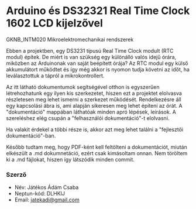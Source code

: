 # Arduino és DS32321 Real Time Clock 1602 LCD kijelzővel

<!-- Tantárgyi adatok -->
GKNB_INTM020 Mikroelektromechanikai rendszerek

Ebben a projektben, egy DS3231 típusú Real Time Clock modult (RTC modul) építek. De miért is van szükség egy különálló valós idejű órára, miközben az Arduinonak van saját beépített órája? Az RTC modul egy külső akkumulátort működtet és így még akkor is nyomon tudja követni az időt, ha leválasztottuk a tápról a mikrokontrollert.

Az itt látható dokumentumok segítségével otthon is egyszerűen létrehozhatunk egy ilyen kis szerkezetet, hiszen ezt a projektet elolvasva részletesen meg lehet ismerni a szerkezet működését. Rendelkezésre áll egy kapcsolási ábra is, ami alapján sikeresen meg lehet építeni az órát. A "dokumentáció" mappában láthatóak minden apró lépések, leírások. A szereléshez elég csupán a "felhasználói dokumentáció"-t elolvasni.

Ha valakit érdekel a többi része is, akkor azt meg lehet találni a "fejlesztői dokumentáció"-ban.

Később tudtam meg, hogy PDF-ként kell feltölteni a dokumentációt, miután elkészült a .md dokumnetáció, ezért csak kimásoltam onnan. Nem töröltem ki a .md fájlokat, hiszen így látszódik minden commit.

### Szerző
- Név: Játékos Ádám Csaba
- Neptun-kód: DLHKIJ
- Email: jatekadi@gmail.com
